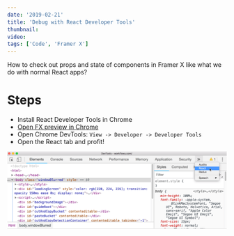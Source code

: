 ```yaml
---
date: '2019-02-21'
title: 'Debug with React Developer Tools'
thumbnail:
video:
tags: ['Code', 'Framer X']
---
```


How to check out props and state of components in Framer X like what we do with normal React apps?

# Steps

- Install React Developer Tools in Chrome
- [Open FX preview in Chrome](/tips/preview-in-any-browser)
- Open Chrome DevTools: `View -> Developer -> Developer Tools`
- Open the React tab and profit!

![chrome-dev-tools](./media/chrome-dev-tools.png)
